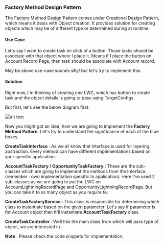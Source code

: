### Factory Method Design Pattern

The Factory Method Design Pattern comes under Creational Design Pattern, which means it deals with Object creation. It provides solution for creating objects which may be of different type or determined during at runtime.

#### Use Case

Let's say I want to create task on click of a button. Those tasks should be associate with that object where I place it. Means if I place the button on Account Record Page, then task should be associate with Account record.

May be above use-case sounds silly! but let's try to implement this.

#### Solution

Right now, I'm thinking of creating one LWC, which has button to create task and the object details is going to pass using TargetConfigs.


But first, let's see the below diagram first.

![alt text](https://file%2B.vscode-resource.vscode-cdn.net/Users/sucharitamondal/GIT_Repo/Design-Patterns-in-Salesforce/FactoryMethodPattern.png?version%3D1721825337429)

Now you might got an idea, how we are going to implement the **Factory Method Pattern**. Let's try to understand the significance of each of the blue boxes.

**CreateTaskInterface**  : As we all know that Interface is used for layering abstraction. Every method can have different implementations based on your specific application.

**AccountTaskFactory / OpportunityTaskFactory** : These are the sub-classes which are going to implement the methods from the Interface (remember : own implementation specific to application). Here I've used 2 sub-classes as we are going to put the LWC on AccountLightningRecordPage and OpportunityLightningRecordPage. But you can take it to as many object as you require to.

**CreateTaskFactoryService** : This class is responsible for determining which class to instantiate based on the given parameter. Let's say if parameter is for Account object then It'll instantiate **AccountTaskFactory** class.

**CreateTaskController** : Well this the main class from which will pass type of object, we are interested in.


**Note** : Please check the code snippets for implementation.
